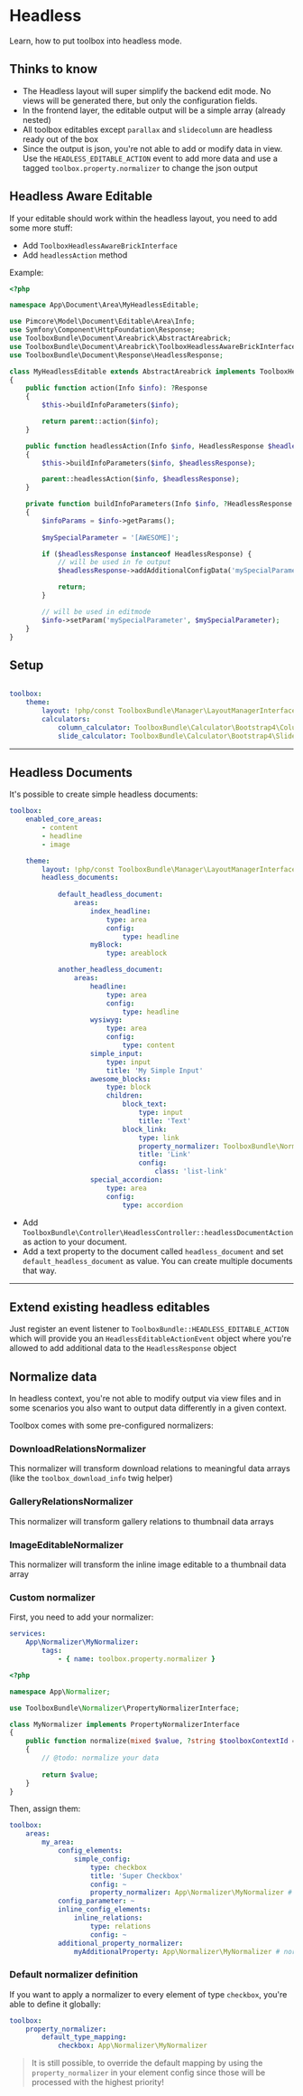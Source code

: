 # Headless
Learn, how to put toolbox into headless mode.

## Thinks to know
- The Headless layout will super simplify the backend edit mode. No views will be generated there, but only the configuration fields.
- In the frontend layer, the editable output will be a simple array (already nested)
- All toolbox editables except `parallax` and `slidecolumn` are headless ready out of the box
- Since the output is json, you're not able to add or modify data in view. Use the `HEADLESS_EDITABLE_ACTION` event to add more data and use a tagged `toolbox.property.normalizer` to change the json output

## Headless Aware Editable
If your editable should work within the headless layout, you need to add some more stuff:

- Add `ToolboxHeadlessAwareBrickInterface`
- Add `headlessAction` method

Example:

```php
<?php

namespace App\Document\Area\MyHeadlessEditable;

use Pimcore\Model\Document\Editable\Area\Info;
use Symfony\Component\HttpFoundation\Response;
use ToolboxBundle\Document\Areabrick\AbstractAreabrick;
use ToolboxBundle\Document\Areabrick\ToolboxHeadlessAwareBrickInterface;
use ToolboxBundle\Document\Response\HeadlessResponse;

class MyHeadlessEditable extends AbstractAreabrick implements ToolboxHeadlessAwareBrickInterface
{
    public function action(Info $info): ?Response
    {
        $this->buildInfoParameters($info);

        return parent::action($info);
    }

    public function headlessAction(Info $info, HeadlessResponse $headlessResponse): void
    {
        $this->buildInfoParameters($info, $headlessResponse);

        parent::headlessAction($info, $headlessResponse);
    }

    private function buildInfoParameters(Info $info, ?HeadlessResponse $headlessResponse = null): void
    {
        $infoParams = $info->getParams();
        
        $mySpecialParameter = '[AWESOME]';

        if ($headlessResponse instanceof HeadlessResponse) {
            // will be used in fe output
            $headlessResponse->addAdditionalConfigData('mySpecialParameter', $mySpecialParameter);

            return;
        }

        // will be used in editmode
        $info->setParam('mySpecialParameter', $mySpecialParameter);
    }
}
```

## Setup

```yaml

toolbox:
    theme:
        layout: !php/const ToolboxBundle\Manager\LayoutManagerInterface::TOOLBOX_LAYOUT_HEADLESS
        calculators:
            column_calculator: ToolboxBundle\Calculator\Bootstrap4\ColumnCalculator # or your custom headless calculator
            slide_calculator: ToolboxBundle\Calculator\Bootstrap4\SlideColumnCalculator # or your custom headless calculator. slide columns aren't supported right now, so it doesn't matter which service you're using
```

***

## Headless Documents
It's possible to create simple headless documents:

```yaml
toolbox:
    enabled_core_areas:
        - content
        - headline
        - image

    theme:
        layout: !php/const ToolboxBundle\Manager\LayoutManagerInterface::TOOLBOX_LAYOUT_HEADLESS
        headless_documents:
            
            default_headless_document:
                areas:
                    index_headline:
                        type: area
                        config:
                            type: headline
                    myBlock:
                        type: areablock

            another_headless_document:
                areas:
                    headline:
                        type: area
                        config:
                            type: headline
                    wysiwyg:
                        type: area
                        config:
                            type: content
                    simple_input:
                        type: input
                        title: 'My Simple Input'
                    awesome_blocks:
                        type: block
                        children:
                            block_text:
                                type: input
                                title: 'Text'
                            block_link:
                                type: link
                                property_normalizer: ToolboxBundle\Normalizer\LinkNormalizer
                                title: 'Link'
                                config:
                                    class: 'list-link'
                    special_accordion:
                        type: area
                        config:
                            type: accordion
```

- Add `ToolboxBundle\Controller\HeadlessController::headlessDocumentAction` as action to your document.
- Add a text property to the document called `headless_document` and set `default_headless_document` as value. You can create multiple documents that way.

***

## Extend existing headless editables
Just register an event listener to `ToolboxBundle::HEADLESS_EDITABLE_ACTION` which will provide you an `HeadlessEditableActionEvent` object 
where you're allowed to add additional data to the `HeadlessResponse` object

## Normalize data
In headless context, you're not able to modify output via view files and in some scenarios you also want to output data differently in a given context.

Toolbox comes with some pre-configured normalizers:

### DownloadRelationsNormalizer
This normalizer will transform download relations to meaningful data arrays (like the `toolbox_download_info` twig helper)

### GalleryRelationsNormalizer
This normalizer will transform gallery relations to thumbnail data arrays

### ImageEditableNormalizer
This normalizer will transform the inline image editable to a thumbnail data array

### Custom normalizer
First, you need to add your normalizer:

```yaml
services:
    App\Normalizer\MyNormalizer:
        tags:
            - { name: toolbox.property.normalizer }
```

```php
<?php

namespace App\Normalizer;

use ToolboxBundle\Normalizer\PropertyNormalizerInterface;

class MyNormalizer implements PropertyNormalizerInterface
{
    public function normalize(mixed $value, ?string $toolboxContextId = null): mixed
    {
        // @todo: normalize your data
        
        return $value;
    }
}
```

Then, assign them:
```yaml
toolbox:
    areas:
        my_area:
            config_elements:
                simple_config:
                    type: checkbox
                    title: 'Super Checkbox'
                    config: ~
                    property_normalizer: App\Normalizer\MyNormalizer # normalize the config value
            config_parameter: ~
            inline_config_elements:
                inline_relations:
                    type: relations
                    config: ~
            additional_property_normalizer:
                myAdditionalProperty: App\Normalizer\MyNormalizer # normalize your config property, added in your "headlessAction() method
```

### Default normalizer definition
If you want to apply a normalizer to every element of type `checkbox`, you're able to define it globally:

```yaml
toolbox:
    property_normalizer:
        default_type_mapping:
            checkbox: App\Normalizer\MyNormalizer
```

> It is still possible, to override the default mapping by using the `property_normalizer` in your element config
> since those will be processed with the highest priority!